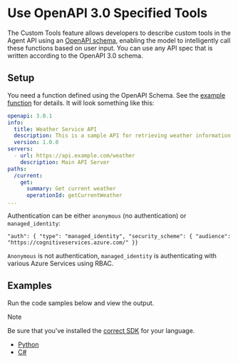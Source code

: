 # Use OpenAPI 3.0 Specified Tools 

The Custom Tools feature allows developers to describe custom tools in the Agent API using an [OpenAPI schema](https://www.openapis.org/), enabling the model to intelligently call these functions based on user input. You can use any API spec that is written according to the OpenAPI 3.0 schema.   

## Setup 

You need a function defined using the OpenAPI Schema. See the [example function](./function-example.json) for details. It will look something like this:  

```yml
openapi: 3.0.1  
info:  
  title: Weather Service API  
  description: This is a sample API for retrieving weather information.  
  version: 1.0.0  
servers:  
  - url: https://api.example.com/weather  
    description: Main API Server  
paths:  
  /current:  
    get:  
      summary: Get current weather  
      operationId: getCurrentWeather 
... 
```


Authentication can be either `anonymous` (no authentication) or `managed_identity`: 

`"auth": { "type": "managed_identity", "security_scheme": { "audience": "https://cognitiveservices.azure.com/" }}` 

`Anonymous` is not authentication, `managed_identity` is authenticating with various Azure Services using RBAC.  

## Examples

Run the code samples below and view the output. 

>[!NOTE]
> Be sure that you've installed the [correct SDK](../../quickstart.md#install-the-sdk-package) for your language.

* [Python](./python-sample.py)
* [C#](./csharp-sample.cs)
 
